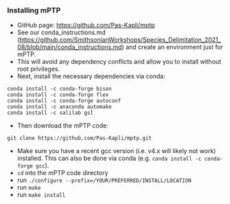### Installing mPTP
* GitHub page: https://github.com/Pas-Kapli/mptp
* See our conda_instructions.md (https://github.com/SmithsonianWorkshops/Species_Delimitation_2021_08/blob/main/conda_instructions.md) and create an environment just for mPTP.
* This will avoid any dependency conflicts and allow you to install without root privileges.
* Next, install the necessary dependencies via conda:
```
conda install -c conda-forge bison
conda install -c conda-forge flex
conda install -c conda-forge autoconf
conda install -c anaconda automake
conda install -c salilab gsl
```
* Then download the mPTP code:
```
git clone https://github.com/Pas-Kapli/mptp.git
```
* Make sure you have a recent gcc version (i.e. v4.x will likely not work) installed. This can also be done via conda (e.g. `conda install -c conda-forge gcc`).
* `cd` into the mPTP code directory
* run `./configure --prefix=/YOUR/PREFERRED/INSTALL/LOCATION`
* run `make`
* run `make install`
